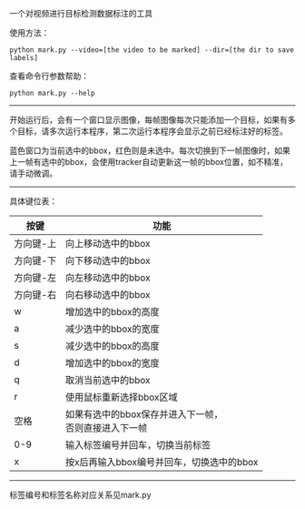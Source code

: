 一个对视频进行目标检测数据标注的工具

使用方法： 

```shell
python mark.py --video=[the video to be marked] --dir=[the dir to save labels]
```

查看命令行参数帮助：

```shell
python mark.py --help
```

---

开始运行后，会有一个窗口显示图像，每帧图像每次只能添加一个目标，如果有多个目标，请多次运行本程序，第二次运行本程序会显示之前已经标注好的标签。

蓝色窗口为当前选中的bbox，红色则是未选中。每次切换到下一帧图像时，如果上一帧有选中的bbox，会使用tracker自动更新这一帧的bbox位置，如不精准，请手动微调。

---

具体键位表：

| 按键      | 功能                                                       |
| --------- | ---------------------------------------------------------- |
| 方向键-上 | 向上移动选中的bbox                                         |
| 方向键-下 | 向下移动选中的bbox                                         |
| 方向键-左 | 向左移动选中的bbox                                         |
| 方向键-右 | 向右移动选中的bbox                                         |
| w         | 增加选中的bbox的高度                                       |
| a         | 减少选中的bbox的宽度                                       |
| s         | 减少选中的bbox的高度                                       |
| d         | 增加选中的bbox的宽度                                       |
| q         | 取消当前选中的bbox                                         |
| r         | 使用鼠标重新选择bbox区域                                   |
| 空格      | 如果有选中的bbox保存并进入下一帧，<br />否则直接进入下一帧 |
| 0-9       | 输入标签编号并回车，切换当前标签                           |
| x         | 按x后再输入bbox编号并回车，切换选中的bbox                  |

---

标签编号和标签名称对应关系见mark.py